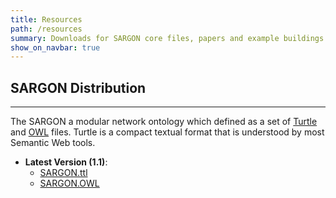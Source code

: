```yaml
---
title: Resources
path: /resources
summary: Downloads for SARGON core files, papers and example buildings
show_on_navbar: true
---
```


## SARGON Distribution
---

The SARGON a modular network ontology which defined as a set of [Turtle][3] and [OWL][4] files.
Turtle is a compact textual format that is understood by most Semantic Web tools.


- **Latest Version (1.1)**:
   - [SARGON.ttl][1]
   - [SARGON.OWL][2]





[1]: https://git.rwth-aachen.de/EBC/Team_BA/projects/n5geh/n5geh.datamodel/-/raw/master/SARGON.ttl
[2]: https://git.rwth-aachen.de/EBC/Team_BA/projects/n5geh/n5geh.datamodel/-/raw/master/SARGON.owl
[3]: https://www.w3.org/TR/turtle/
[4]: https://www.w3.org/OWL/

